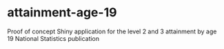 # attainment-age-19
Proof of concept Shiny application for the level 2 and 3 attainment by age 19 National Statistics publication
